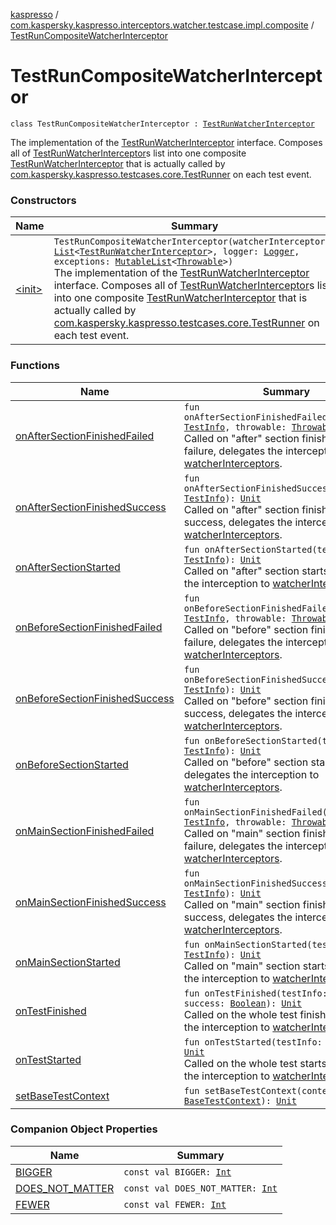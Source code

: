 [kaspresso](../../index.md) / [com.kaspersky.kaspresso.interceptors.watcher.testcase.impl.composite](../index.md) / [TestRunCompositeWatcherInterceptor](./index.md)

# TestRunCompositeWatcherInterceptor

`class TestRunCompositeWatcherInterceptor : `[`TestRunWatcherInterceptor`](../../com.kaspersky.kaspresso.interceptors.watcher.testcase/-test-run-watcher-interceptor/index.md)

The implementation of the [TestRunWatcherInterceptor](../../com.kaspersky.kaspresso.interceptors.watcher.testcase/-test-run-watcher-interceptor/index.md) interface.
Composes all of [TestRunWatcherInterceptor](../../com.kaspersky.kaspresso.interceptors.watcher.testcase/-test-run-watcher-interceptor/index.md)s list into one composite [TestRunWatcherInterceptor](../../com.kaspersky.kaspresso.interceptors.watcher.testcase/-test-run-watcher-interceptor/index.md) that is actually
called by [com.kaspersky.kaspresso.testcases.core.TestRunner](#) on each test event.

### Constructors

| Name | Summary |
|---|---|
| [&lt;init&gt;](-init-.md) | `TestRunCompositeWatcherInterceptor(watcherInterceptors: `[`List`](https://kotlinlang.org/api/latest/jvm/stdlib/kotlin.collections/-list/index.html)`<`[`TestRunWatcherInterceptor`](../../com.kaspersky.kaspresso.interceptors.watcher.testcase/-test-run-watcher-interceptor/index.md)`>, logger: `[`Logger`](../../com.kaspersky.kaspresso.logger/-logger/index.md)`, exceptions: `[`MutableList`](https://kotlinlang.org/api/latest/jvm/stdlib/kotlin.collections/-mutable-list/index.html)`<`[`Throwable`](https://kotlinlang.org/api/latest/jvm/stdlib/kotlin/-throwable/index.html)`>)`<br>The implementation of the [TestRunWatcherInterceptor](../../com.kaspersky.kaspresso.interceptors.watcher.testcase/-test-run-watcher-interceptor/index.md) interface. Composes all of [TestRunWatcherInterceptor](../../com.kaspersky.kaspresso.interceptors.watcher.testcase/-test-run-watcher-interceptor/index.md)s list into one composite [TestRunWatcherInterceptor](../../com.kaspersky.kaspresso.interceptors.watcher.testcase/-test-run-watcher-interceptor/index.md) that is actually called by [com.kaspersky.kaspresso.testcases.core.TestRunner](#) on each test event. |

### Functions

| Name | Summary |
|---|---|
| [onAfterSectionFinishedFailed](on-after-section-finished-failed.md) | `fun onAfterSectionFinishedFailed(testInfo: `[`TestInfo`](../../com.kaspersky.kaspresso.testcases.models.info/-test-info/index.md)`, throwable: `[`Throwable`](https://kotlinlang.org/api/latest/jvm/stdlib/kotlin/-throwable/index.html)`): `[`Unit`](https://kotlinlang.org/api/latest/jvm/stdlib/kotlin/-unit/index.html)<br>Called on "after" section finishes with failure, delegates the interception to [watcherInterceptors](#). |
| [onAfterSectionFinishedSuccess](on-after-section-finished-success.md) | `fun onAfterSectionFinishedSuccess(testInfo: `[`TestInfo`](../../com.kaspersky.kaspresso.testcases.models.info/-test-info/index.md)`): `[`Unit`](https://kotlinlang.org/api/latest/jvm/stdlib/kotlin/-unit/index.html)<br>Called on "after" section finishes with success, delegates the interception to [watcherInterceptors](#). |
| [onAfterSectionStarted](on-after-section-started.md) | `fun onAfterSectionStarted(testInfo: `[`TestInfo`](../../com.kaspersky.kaspresso.testcases.models.info/-test-info/index.md)`): `[`Unit`](https://kotlinlang.org/api/latest/jvm/stdlib/kotlin/-unit/index.html)<br>Called on "after" section starts, delegates the interception to [watcherInterceptors](#). |
| [onBeforeSectionFinishedFailed](on-before-section-finished-failed.md) | `fun onBeforeSectionFinishedFailed(testInfo: `[`TestInfo`](../../com.kaspersky.kaspresso.testcases.models.info/-test-info/index.md)`, throwable: `[`Throwable`](https://kotlinlang.org/api/latest/jvm/stdlib/kotlin/-throwable/index.html)`): `[`Unit`](https://kotlinlang.org/api/latest/jvm/stdlib/kotlin/-unit/index.html)<br>Called on "before" section finishes with failure, delegates the interception to [watcherInterceptors](#). |
| [onBeforeSectionFinishedSuccess](on-before-section-finished-success.md) | `fun onBeforeSectionFinishedSuccess(testInfo: `[`TestInfo`](../../com.kaspersky.kaspresso.testcases.models.info/-test-info/index.md)`): `[`Unit`](https://kotlinlang.org/api/latest/jvm/stdlib/kotlin/-unit/index.html)<br>Called on "before" section finishes with success, delegates the interception to [watcherInterceptors](#). |
| [onBeforeSectionStarted](on-before-section-started.md) | `fun onBeforeSectionStarted(testInfo: `[`TestInfo`](../../com.kaspersky.kaspresso.testcases.models.info/-test-info/index.md)`): `[`Unit`](https://kotlinlang.org/api/latest/jvm/stdlib/kotlin/-unit/index.html)<br>Called on "before" section starts, delegates the interception to [watcherInterceptors](#). |
| [onMainSectionFinishedFailed](on-main-section-finished-failed.md) | `fun onMainSectionFinishedFailed(testInfo: `[`TestInfo`](../../com.kaspersky.kaspresso.testcases.models.info/-test-info/index.md)`, throwable: `[`Throwable`](https://kotlinlang.org/api/latest/jvm/stdlib/kotlin/-throwable/index.html)`): `[`Unit`](https://kotlinlang.org/api/latest/jvm/stdlib/kotlin/-unit/index.html)<br>Called on "main" section finishes with failure, delegates the interception to [watcherInterceptors](#). |
| [onMainSectionFinishedSuccess](on-main-section-finished-success.md) | `fun onMainSectionFinishedSuccess(testInfo: `[`TestInfo`](../../com.kaspersky.kaspresso.testcases.models.info/-test-info/index.md)`): `[`Unit`](https://kotlinlang.org/api/latest/jvm/stdlib/kotlin/-unit/index.html)<br>Called on "main" section finishes with success, delegates the interception to [watcherInterceptors](#). |
| [onMainSectionStarted](on-main-section-started.md) | `fun onMainSectionStarted(testInfo: `[`TestInfo`](../../com.kaspersky.kaspresso.testcases.models.info/-test-info/index.md)`): `[`Unit`](https://kotlinlang.org/api/latest/jvm/stdlib/kotlin/-unit/index.html)<br>Called on "main" section starts, delegates the interception to [watcherInterceptors](#). |
| [onTestFinished](on-test-finished.md) | `fun onTestFinished(testInfo: `[`TestInfo`](../../com.kaspersky.kaspresso.testcases.models.info/-test-info/index.md)`, success: `[`Boolean`](https://kotlinlang.org/api/latest/jvm/stdlib/kotlin/-boolean/index.html)`): `[`Unit`](https://kotlinlang.org/api/latest/jvm/stdlib/kotlin/-unit/index.html)<br>Called on the whole test finishes, delegates the interception to [watcherInterceptors](#). |
| [onTestStarted](on-test-started.md) | `fun onTestStarted(testInfo: `[`TestInfo`](../../com.kaspersky.kaspresso.testcases.models.info/-test-info/index.md)`): `[`Unit`](https://kotlinlang.org/api/latest/jvm/stdlib/kotlin/-unit/index.html)<br>Called on the whole test starts, delegates the interception to [watcherInterceptors](#). |
| [setBaseTestContext](set-base-test-context.md) | `fun setBaseTestContext(context: `[`BaseTestContext`](../../com.kaspersky.kaspresso.testcases.core.testcontext/-base-test-context.md)`): `[`Unit`](https://kotlinlang.org/api/latest/jvm/stdlib/kotlin/-unit/index.html) |

### Companion Object Properties

| Name | Summary |
|---|---|
| [BIGGER](-b-i-g-g-e-r.md) | `const val BIGGER: `[`Int`](https://kotlinlang.org/api/latest/jvm/stdlib/kotlin/-int/index.html) |
| [DOES_NOT_MATTER](-d-o-e-s_-n-o-t_-m-a-t-t-e-r.md) | `const val DOES_NOT_MATTER: `[`Int`](https://kotlinlang.org/api/latest/jvm/stdlib/kotlin/-int/index.html) |
| [FEWER](-f-e-w-e-r.md) | `const val FEWER: `[`Int`](https://kotlinlang.org/api/latest/jvm/stdlib/kotlin/-int/index.html) |
